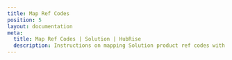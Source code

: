 ```yaml
---
title: Map Ref Codes
position: 5
layout: documentation
meta:
  title: Map Ref Codes | Solution | HubRise
  description: Instructions on mapping Solution product ref codes with other apps after connecting your EPOS with HubRise. Connect apps and synchronise your data.
---
```

